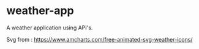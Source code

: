 # weather-app
A weather application using API's.

Svg from : https://www.amcharts.com/free-animated-svg-weather-icons/
